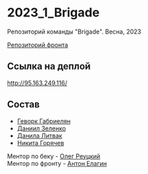 # 2023_1_Brigade

Репозиторий команды "Brigade". Весна, 2023

[Репозиторий фронта](https://github.com/frontend-park-mail-ru/2023_1_Brigade)

## Ссылка на деплой
http://95.163.249.116/
## Состав

- [Геворк Габриелян](https://github.com/Gev0rg)
- [Даниил Зеленко](https://github.com/Zela2520)
- [Данила Литвак](https://github.com/marcussss1)
- [Никита Горячев](https://github.com/niki-gor)

Ментор по беку - [Олег Реуцкий](https://github.com/astlok)  
Ментор по фронту - [Антон Елагин](https://github.com/AntonElagin)
